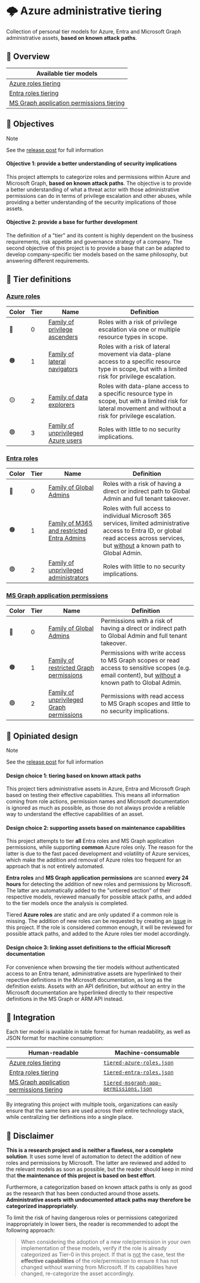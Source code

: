 # 🌩️ Azure administrative tiering

Collection of personal tier models for Azure, Entra and Microsoft Graph administrative assets, **based on known attack paths**.


## 📌 Overview

| Available tier models | 
|---|
| [Azure roles tiering](https://github.com/emiliensocchi/azure-tiering/tree/main/Azure%20roles) | 
| [Entra roles tiering](https://github.com/emiliensocchi/azure-tiering/tree/main/Entra%20roles) | 
| [MS Graph application permissions tiering](https://github.com/emiliensocchi/azure-tiering/tree/main/Microsoft%20Graph%20application%20permissions) | 


## 🎯 Objectives

> [!NOTE]
> See the [release post](https://www.emiliensocchi.io/tiering-entra-roles-and-application-permissions-based-on-attack-paths/) for full information

#### Objective 1: provide a better understanding of security implications

This project attempts to categorize roles and permissions within Azure and Microsoft Graph, **based on known attack paths**. The objective is to provide a better understanding of what a threat actor with those administrative permissions can do in terms of privilege escalation and other abuses, while providing a better understanding of the security implications of those assets.

#### Objective 2: provide a base for further development

The definition of a "tier" and its content is highly dependent on the business requirements, risk appetite and governance strategy of a company. The second objective of this project is to provide a base that can be adapted to develop company-specific tier models based on the same philosophy, but answering different requirements.


## 📃 Tier definitions

### <u>[Azure roles](https://github.com/emiliensocchi/azure-tiering/tree/main/Azure%20roles)</u>

| Color | Tier | Name | Definition |
|---|---|---|---|
| 🔴 | 0 | [Family of privilege ascenders](https://github.com/emiliensocchi/azure-tiering/tree/main/Azure%20roles#tier-0) | Roles with a risk of privilege escalation via one or multiple resource types in scope. |
| 🟠 | 1 | [Family of lateral navigators](https://github.com/emiliensocchi/azure-tiering/tree/main/Azure%20roles#tier-1) | Roles with a risk of lateral movement via data-plane access to a specific resource type in scope, but with a limited risk for privilege escalation. |
| 🟡 | 2 | [Family of data explorers](https://github.com/emiliensocchi/azure-tiering/tree/main/Azure%20roles#tier-2) | Roles with data-plane access to a specific resource type in scope, but with a limited risk for lateral movement and without a risk for privilege escalation. |
| 🟢 | 3 | [Family of unprivileged Azure users](https://github.com/emiliensocchi/azure-tiering/tree/main/Azure%20roles#tier-3) | Roles with little to no security implications. | 

### <u>[Entra roles](https://github.com/emiliensocchi/azure-tiering/tree/main/Entra%20roles)</u>

| Color | Tier | Name | Definition |
|---|---|---|---|
| 🔴 | 0 | [Family of Global Admins](https://github.com/emiliensocchi/azure-tiering/tree/main/Entra%20roles#tier-0) | Roles with a risk of having a direct or indirect path to Global Admin and full tenant takeover. |
| 🟠 | 1 | [Family of M365 and restricted Entra Admins](https://github.com/emiliensocchi/azure-tiering/tree/main/Entra%20roles#tier-1) | Roles with full access to individual Microsoft 365 services, limited administrative access to Entra ID, or global read access across services, but <u>without</u> a known path to Global Admin. |
| 🟢 | 2 | [Family of unprivileged administrators](https://github.com/emiliensocchi/azure-tiering/tree/main/Entra%20roles#tier-2) | Roles with little to no security implications. |

### <u>[MS Graph application permissions](https://github.com/emiliensocchi/azure-tiering/tree/main/Microsoft%20Graph%20application%20permissions)</u>

| Color | Tier | Name | Definition | 
|---|---|---|---|
| 🔴 | 0 | [Family of Global Admins](https://github.com/emiliensocchi/azure-tiering/tree/main/Microsoft%20Graph%20application%20permissions#tier-0) | Permissions with a risk of having a direct or indirect path to Global Admin and full tenant takeover. |
| 🟠 | 1 | [Family of restricted Graph permissions](https://github.com/emiliensocchi/azure-tiering/tree/main/Microsoft%20Graph%20application%20permissions#tier-1) | Permissions with write access to MS Graph scopes or read access to sensitive scopes (e.g. email content), but <u>without</u> a known path to Global Admin. |
| 🟢 | 2 | [Family of unprivileged Graph permissions](https://github.com/emiliensocchi/azure-tiering/tree/main/Microsoft%20Graph%20application%20permissions#tier-2) | Permissions with read access to MS Graph scopes and little to no security implications. |


## 🧱 Opiniated design

> [!NOTE]
> See the [release post](https://www.emiliensocchi.io/tiering-entra-roles-and-application-permissions-based-on-attack-paths/) for full information

#### Design choice 1: tiering based on known attack paths

This project tiers administrative assets in Azure, Entra and Microsoft Graph based on testing their effective capabilities. This means all information coming from role actions, permission names and Microsoft documentation is ignored as much as possible, as those do not always provide a reliable way to understand the effective capabilities of an asset.

#### Design choice 2: supporting assets based on maintenance capabilities

This project attempts to tier **all** Entra roles and MS Graph application permissions, while supporting **common** Azure roles only. The reason for the latter is due to the fast paced development and volatility of Azure services, which make the addition and removal of Azure roles too frequent for an approach that is not entirely automated.

**Entra roles** and **MS Graph application permissions** are scanned **every 24 hours** for detecting the addition of new roles and permissions by Microsoft. The latter are automatically added to the "untiered section" of their respective models, reviewed manually for possible attack paths, and added to the tier models once the analysis is completed.

Tiered **Azure roles** are static and are only updated if a common role is missing. The addition of new roles can be requested by creating an [issue](https://github.com/emiliensocchi/azure-tiering/issues) in this project. If the role is considered common enough, it will be reviewed for possible attack paths, and added to the Azure roles tier model accordingly.

#### Design choice 3: linking asset definitions to the official Microsoft documentation

For convenience when browsing the tier models without authenticated access to an Entra tenant, administrative assets are hyperlinked to their repective definitions in the Microsoft documentation, as long as the definition exists. Assets with an API definition, but *without* an entry in the Microsoft documentation are hyperlinked directly to their respective definitions in the MS Graph or ARM API instead.


## 🤖 Integration

Each tier model is available in table format for human readability, as well as JSON format for machine consumption:

| Human-readable | Machine-consumable |
|---|---|
| [Azure roles tiering](https://github.com/emiliensocchi/azure-tiering/tree/main/Azure%20roles) | [`tiered-azure-roles.json`](https://github.com/emiliensocchi/azure-tiering/blob/main/Azure%20roles/tiered-azure-roles.json) |
| [Entra roles tiering](https://github.com/emiliensocchi/azure-tiering/tree/main/Entra%20roles) | [`tiered-entra-roles.json`](https://github.com/emiliensocchi/azure-tiering/blob/main/Entra%20roles/tiered-entra-roles.json) |
| [MS Graph application permissions tiering](https://github.com/emiliensocchi/azure-tiering/tree/main/Microsoft%20Graph%20application%20permissions) | [`tiered-msgraph-app-permissions.json`](https://github.com/emiliensocchi/azure-tiering/blob/main/Microsoft%20Graph%20application%20permissions/tiered-msgraph-app-permissions.json) |

By integrating this project with multiple tools, organizations can easily ensure that the same tiers are used across their entire technology stack, while centralizing tier definitions into a single place.


## 📢 Disclaimer

**This is a research project and is neither a flawless, nor a complete solution**. It uses some level of automation to detect the addition of new roles and permissions by Microsoft. The latter are reviewed and added to the relevant models as soon as possible, but the reader should keep in mind that **the maintenance of this project is based on best effort**. 

Furthermore, a categorization based on known attack paths is only as good as the research that has been conducted around those assets. **Administrative assets with undocumented attack paths may therefore be categorized inappropriately**. 

To limit the risk of having dangerous roles or permissions categorized inappropriately in lower tiers, the reader is recommended to adopt the following approach:
> When considering the adoption of a new role/permission in your own implementation of these models, verify if the role is already categorized as Tier-0 in this project. If that is <u>not</u> the case, test the **effective capabilities** of the role/permission to ensure it has not changed without warning from Microsoft. If its capabilities have changed, re-categorize the asset accordingly.
